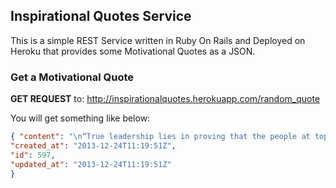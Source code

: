 ## Inspirational Quotes Service

This is a simple REST Service written in Ruby On Rails and Deployed on Heroku that provides some Motivational Quotes as a JSON.

### Get a Motivational Quote

<b>GET REQUEST</b> to: http://inspirationalquotes.herokuapp.com/random_quote

You will get something like below:

```json
{ "content": "\n“True leadership lies in proving that the people at top can lead-by-example to motivate and inspire their team relentlessly.”\n",
"created_at": "2013-12-24T11:19:51Z",
"id": 597,
"updated_at": "2013-12-24T11:19:51Z"
}
```